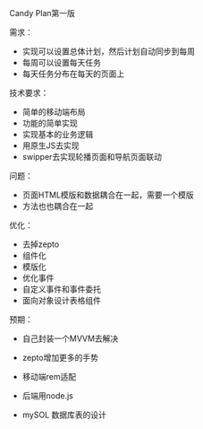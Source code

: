 Candy Plan第一版

需求：

- 实现可以设置总体计划，然后计划自动同步到每周
- 每周可以设置每天任务
- 每天任务分布在每天的页面上


技术要求：

- 简单的移动端布局
- 功能的简单实现
- 实现基本的业务逻辑
- 用原生JS去实现
- swipper去实现轮播页面和导航页面联动

问题：
   
-   页面HTML模版和数据耦合在一起，需要一个模版
-   方法也也耦合在一起


优化： 

-   去掉zepto
-   组件化
-   模版化
-   优化事件
-   自定义事件和事件委托
-   面向对象设计表格组件





预期：
  
-  自己封装一个MVVM去解决
-  zepto增加更多的手势
-  移动端rem适配

-  后端用node.js
-  mySOL 数据库表的设计



